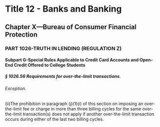 
# Title 12 - Banks and Banking
## Chapter X—Bureau of Consumer Financial Protection
### PART 1026-TRUTH IN LENDING (REGULATION Z)
#### Subpart G-Special Rules Applicable to Credit Card Accounts and Open-End Credit Offered to College Students
##### § 1026.56 Requirements for over-the-limit transactions.
###### Exception.

(ii)The prohibition in paragraph (j)(1)(i) of this section on imposing an over-the-limit fee or charge in more than three billing cycles for the same over-the-limit transaction(s) does not apply if another over-the-limit transaction occurs during either of the last two billing cycles.
